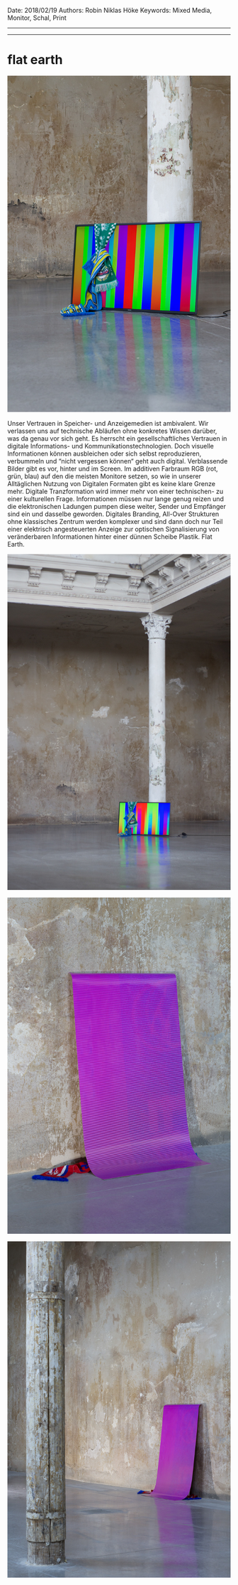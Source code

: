 Date: 2018/02/19
Authors: Robin Niklas Höke
Keywords: Mixed Media, Monitor, Schal, Print

---
---

# flat earth

![](dont-show-again_5.jpg)

Unser Vertrauen in Speicher- und Anzeigemedien ist ambivalent. Wir verlassen uns auf technische Abläufen ohne konkretes Wissen darüber, was da  genau vor sich geht. Es herrscht ein gesellschaftliches Vertrauen in digitale Informations- und Kommunikationstechnologien. Doch visuelle Informationen können ausbleichen oder sich selbst reproduzieren, verbummeln und “nicht vergessen können“ geht auch digital. Verblassende Bilder gibt es vor, hinter und im Screen. Im additiven Farbraum RGB (rot, grün, blau) auf den die meisten Monitore setzen, so wie in unserer Alltäglichen Nutzung von Digitalen Formaten gibt es keine klare Grenze mehr. Digitale Tranzformation wird immer mehr von einer technischen- zu einer kulturellen Frage. Informationen müssen nur lange genug reizen und die elektronischen Ladungen pumpen diese weiter, Sender und Empfänger sind  ein und dasselbe geworden. Digitales Branding, All-Over Strukturen ohne klassisches Zentrum werden komplexer und sind dann doch nur Teil einer elektrisch angesteuerten Anzeige zur optischen Signalisierung von veränderbaren Informationen hinter einer dünnen Scheibe Plastik. Flat Earth. 

![](dont-show-again_3.jpg)

![](dont-show-again.jpg)

![](dont-show-again_2.jpg)
